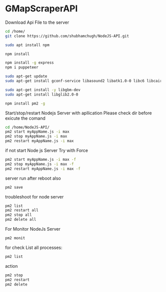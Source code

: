 # GMapScraperAPI


Download Api File to the server
```sh
cd /home/
git clone https://github.com/shubhamchugh/NodeJS-API.git
```


```sh
sudo apt install npm
```



```sh
npm install
```

```sh
npm install -g express
npm i puppeteer
```


```sh
sudo apt-get update
sudo apt-get install gconf-service libasound2 libatk1.0-0 libc6 libcairo2 libcups2 libdbus-1-3 libexpat1 libfontconfig1 libgcc1 libgconf-2-4 libgdk-pixbuf2.0-0 libglib2.0-0 libgtk-3-0 libnspr4 libpango-1.0-0 libpangocairo-1.0-0 libstdc++6 libx11-6 libx11-xcb1 libxcb1 libxcomposite1 libxcursor1 libxdamage1 libxext6 libxfixes3 libxi6 libxrandr2 libxrender1 libxss1 libxtst6 ca-certificates fonts-liberation libappindicator1 libnss3 lsb-release xdg-utils wget

sudo apt-get install -y libgbm-dev
sudo apt-get install libglib2.0-0
```



```sh
npm install pm2 -g
```


Start/stop/restart Nodejs Server with apllication
Please check dir before exicute the comand

```sh
cd /home/NodeJS-API/
pm2 start myAppName.js -i max
pm2 stop myAppName.js -i max
pm2 restart myAppName.js -i max
```

if not start Node js Server Try with Force
```sh
pm2 start myAppName.js -i max -f
pm2 stop myAppName.js -i max -f 
pm2 restart myAppName.js -i max -f
```


server run after reboot also
```sh
pm2 save
```



troubleshoot for node server

```sh
pm2 list
pm2 restart all
pm2 stop all
pm2 delete all

```


For Monitor NodeJs Server
```sh 
pm2 monit
```
for check List all processes:
```sh
pm2 list
```

action
```sh
pm2 stop
pm2 restart
pm2 delete
```

